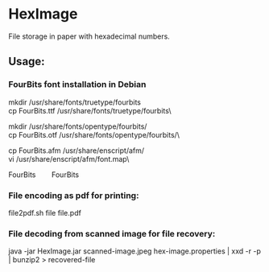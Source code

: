 # HexImage
File storage in paper with hexadecimal numbers.

## Usage:

### FourBits font installation in Debian

mkdir /usr/share/fonts/truetype/fourbits\
cp FourBits.ttf /usr/share/fonts/truetype/fourbits\

mkdir /usr/share/fonts/opentype/fourbits/\
cp FourBits.otf /usr/share/fonts/opentype/fourbits/\

cp FourBits.afm /usr/share/enscript/afm/\
vi /usr/share/enscript/afm/font.map\

FourBits&nbsp;&nbsp;&nbsp;&nbsp;&nbsp;&nbsp;&nbsp;&nbsp;FourBits

### File encoding as pdf for printing:

file2pdf.sh file file.pdf

### File decoding from scanned image for file recovery:

java -jar HexImage.jar scanned-image.jpeg hex-image.properties | xxd -r -p | bunzip2 > recovered-file